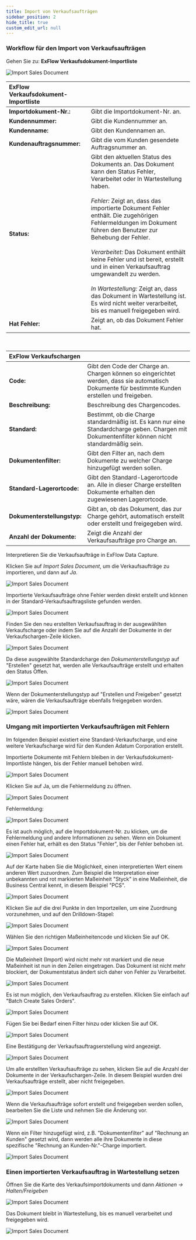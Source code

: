```yaml
---
title: Import von Verkaufsaufträgen
sidebar_position: 2
hide_title: true
custom_edit_url: null
---
```


### Workflow für den Import von Verkaufsaufträgen

Gehen Sie zu: **ExFlow Verkaufsdokument-Importliste**

![Import Sales Document](../../images/sales-document-import-list-001.png) <br/>

| ExFlow Verkaufsdokument-Importliste |   |
|:-|:-|
| **Importdokument-Nr.:** | Gibt die Importdokument-Nr. an.
| **Kundennummer:** | Gibt die Kundennummer an.
| **Kundenname:** | Gibt den Kundennamen an.
| **Kundenauftragsnummer:** | Gibt die vom Kunden gesendete Auftragsnummer an.
| **Status:** | Gibt den aktuellen Status des Dokuments an. Das Dokument kann den Status Fehler, Verarbeitet oder In Wartestellung haben. <br/><br/> *Fehler:* Zeigt an, dass das importierte Dokument Fehler enthält. Die zugehörigen Fehlermeldungen im Dokument führen den Benutzer zur Behebung der Fehler. <br/><br/>*Verarbeitet:* Das Dokument enthält keine Fehler und ist bereit, erstellt und in einen Verkaufsauftrag umgewandelt zu werden. <br/><br/> *In Wartestellung:* Zeigt an, dass das Dokument in Wartestellung ist. Es wird nicht weiter verarbeitet, bis es manuell freigegeben wird.
| **Hat Fehler:** | Zeigt an, ob das Dokument Fehler hat.

<br/>

| ExFlow Verkaufschargen |   |
|:-|:-|
| **Code:** | Gibt den Code der Charge an. Chargen können so eingerichtet werden, dass sie automatisch Dokumente für bestimmte Kunden erstellen und freigeben.
| **Beschreibung:** | Beschreibung des Chargencodes.
| **Standard:** | Bestimmt, ob die Charge standardmäßig ist. Es kann nur eine Standardcharge geben. Chargen mit Dokumentenfilter können nicht standardmäßig sein.
| **Dokumentenfilter:** | Gibt den Filter an, nach dem Dokumente zu welcher Charge hinzugefügt werden sollen.
| **Standard-Lagerortcode:** | Gibt den Standard-Lagerortcode an. Alle in dieser Charge erstellten Dokumente erhalten den zugewiesenen Lagerortcode.
| **Dokumenterstellungstyp:** | Gibt an, ob das Dokument, das zur Charge gehört, automatisch erstellt oder erstellt und freigegeben wird.
| **Anzahl der Dokumente:** | Zeigt die Anzahl der Verkaufsaufträge pro Charge an.

Interpretieren Sie die Verkaufsaufträge in ExFlow Data Capture.

Klicken Sie auf *Import Sales Document*, um die Verkaufsaufträge zu importieren, und dann auf *Ja*.

![Import Sales Document](../../images/sales-document-import-list-import-001.png) <br/>

Importierte Verkaufsaufträge ohne Fehler werden direkt erstellt und können in der Standard-Verkaufsauftragsliste gefunden werden.

![Import Sales Document](../../images/sales-document-import-list-import-002.png) <br/>

Finden Sie den neu erstellten Verkaufsauftrag in der ausgewählten Verkaufscharge oder indem Sie auf die Anzahl der Dokumente in der Verkaufschargen-Zeile klicken.

![Import Sales Document](../../images/sales-document-import-list-import-003.png) <br/>

Da diese ausgewählte Standardcharge den *Dokumenterstellungstyp* auf "Erstellen" gesetzt hat, werden alle Verkaufsaufträge erstellt und erhalten den Status Offen.

![Import Sales Document](../../images/sales-document-import-list-import-004.png) <br/>

Wenn der Dokumenterstellungstyp auf "Erstellen und Freigeben" gesetzt wäre, wären die Verkaufsaufträge ebenfalls freigegeben worden.

![Import Sales Document](../../images/sales-document-import-list-import-005.png) <br/>

### Umgang mit importierten Verkaufsaufträgen mit Fehlern

Im folgenden Beispiel existiert eine Standard-Verkaufscharge, und eine weitere Verkaufscharge wird für den Kunden Adatum Corporation erstellt.

Importierte Dokumente mit Fehlern bleiben in der Verkaufsdokument-Importliste hängen, bis der Fehler manuell behoben wird.

![Import Sales Document](../../images/sales-document-import-list-error-001.png) <br/>

Klicken Sie auf Ja, um die Fehlermeldung zu öffnen.

![Import Sales Document](../../images/sales-document-import-list-error-002.png) <br/>

Fehlermeldung:

![Import Sales Document](../../images/sales-document-import-list-error-003.png) <br/>

Es ist auch möglich, auf die Importdokument-Nr. zu klicken, um die Fehlermeldung und andere Informationen zu sehen. Wenn ein Dokument einen Fehler hat, erhält es den Status "Fehler", bis der Fehler behoben ist.

![Import Sales Document](../../images/sales-document-import-list-error-004.png) <br/>

Auf der Karte haben Sie die Möglichkeit, einen interpretierten Wert einem anderen Wert zuzuordnen. Zum Beispiel die Interpretation einer unbekannten und rot markierten Maßeinheit "Styck" in eine Maßeinheit, die Business Central kennt, in diesem Beispiel "PCS".

![Import Sales Document](../../images/sales-document-import-list-error-005.png) <br/>

Klicken Sie auf die drei Punkte in den Importzeilen, um eine Zuordnung vorzunehmen, und auf den Drilldown-Stapel:

![Import Sales Document](../../images/sales-document-import-list-error-006.png) <br/>

Wählen Sie den richtigen Maßeinheitencode und klicken Sie auf OK.

![Import Sales Document](../../images/sales-document-import-list-error-007.png) <br/>

Die Maßeinheit (Import) wird nicht mehr rot markiert und die neue Maßeinheit ist nun in den Zeilen eingetragen. Das Dokument ist nicht mehr blockiert, der Dokumentstatus ändert sich daher von Fehler zu Verarbeitet.

![Import Sales Document](../../images/sales-document-import-list-error-008.png) <br/>

Es ist nun möglich, den Verkaufsauftrag zu erstellen. Klicken Sie einfach auf "Batch Create Sales Orders".

![Import Sales Document](../../images/sales-document-import-list-error-009.png) <br/>

Fügen Sie bei Bedarf einen Filter hinzu oder klicken Sie auf OK.

![Import Sales Document](../../images/sales-document-import-list-error-010.png) <br/>

Eine Bestätigung der Verkaufsauftragserstellung wird angezeigt.

![Import Sales Document](../../images/sales-document-import-list-error-011.png) <br/>

Um alle erstellten Verkaufsaufträge zu sehen, klicken Sie auf die Anzahl der Dokumente in der Verkaufschargen-Zeile. In diesem Beispiel wurden drei Verkaufsaufträge erstellt, aber nicht freigegeben.

![Import Sales Document](../../images/sales-document-import-list-error-012.png) <br/>

Wenn die Verkaufsaufträge sofort erstellt und freigegeben werden sollen, bearbeiten Sie die Liste und nehmen Sie die Änderung vor.

![Import Sales Document](../../images/sales-document-import-list-error-013.png) <br/>

Wenn ein Filter hinzugefügt wird, z.B. "Dokumentenfilter" auf "Rechnung an Kunden" gesetzt wird, dann werden alle ihre Dokumente in diese spezifische "Rechnung an Kunden-Nr."-Charge importiert.

![Import Sales Document](../../images/sales-document-import-list-error-014.png) <br/>

### Einen importierten Verkaufsauftrag in Wartestellung setzen

Öffnen Sie die Karte des Verkaufsimportdokuments und dann *Aktionen -> Halten/Freigeben*

![Import Sales Document](../../images/sales-document-import-list-error-016.png) <br/>

Das Dokument bleibt in Wartestellung, bis es manuell verarbeitet und freigegeben wird.

![Import Sales Document](../../images/sales-document-import-list-error-015.png) <br/>
